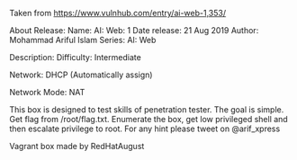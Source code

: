Taken from https://www.vulnhub.com/entry/ai-web-1,353/ 

About Release:
    Name: AI: Web: 1
    Date release: 21 Aug 2019
    Author: Mohammad Ariful Islam
    Series: AI: Web

Description:
Difficulty: Intermediate

Network: DHCP (Automatically assign)

Network Mode: NAT

This box is designed to test skills of penetration tester. The goal is simple. Get flag from /root/flag.txt. Enumerate the box, get low privileged shell and then escalate privilege to root. For any hint please tweet on @arif_xpress

Vagrant box made by RedHatAugust
